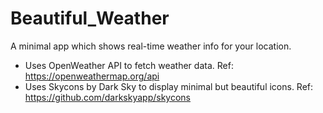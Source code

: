 # Beautiful_Weather
A minimal app which shows real-time weather info for your location.


* Uses OpenWeather API to fetch weather data. Ref: https://openweathermap.org/api
* Uses Skycons by Dark Sky to display minimal but beautiful icons. Ref: https://github.com/darkskyapp/skycons